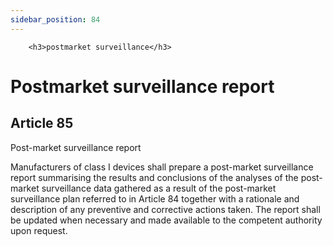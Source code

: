 ```yaml
---
sidebar_position: 84
---
```

        <h3>postmarket surveillance</h3>
<h1>Postmarket surveillance report</h1>
<h2>Article 85</h2>
   <p class="stitle-article-norm">Post-market surveillance report</p>
   <p class="norm">Manufacturers of class I devices shall prepare a 
post-market surveillance report summarising the results and conclusions 
of the analyses of the post-market surveillance data gathered as a 
result of the post-market surveillance plan referred to in 
Article&nbsp;84 together with a rationale and description of any 
preventive and corrective actions taken. The report shall be updated 
when necessary and made available to the competent authority upon 
request.</p>